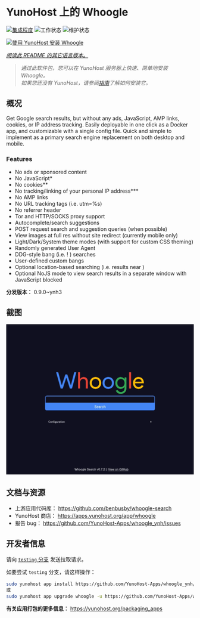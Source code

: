 <!--
注意：此 README 由 <https://github.com/YunoHost/apps/tree/master/tools/readme_generator> 自动生成
请勿手动编辑。
-->

# YunoHost 上的 Whoogle

[![集成程度](https://apps.yunohost.org/badge/integration/whoogle)](https://ci-apps.yunohost.org/ci/apps/whoogle/)
![工作状态](https://apps.yunohost.org/badge/state/whoogle)
![维护状态](https://apps.yunohost.org/badge/maintained/whoogle)

[![使用 YunoHost 安装 Whoogle](https://install-app.yunohost.org/install-with-yunohost.svg)](https://install-app.yunohost.org/?app=whoogle)

*[阅读此 README 的其它语言版本。](./ALL_README.md)*

> *通过此软件包，您可以在 YunoHost 服务器上快速、简单地安装 Whoogle。*  
> *如果您还没有 YunoHost，请参阅[指南](https://yunohost.org/install)了解如何安装它。*

## 概况

Get Google search results, but without any ads, JavaScript, AMP links, cookies, or IP address tracking. Easily deployable in one click as a Docker app, and customizable with a single config file. Quick and simple to implement as a primary search engine replacement on both desktop and mobile.

### Features

- No ads or sponsored content
- No JavaScript*
- No cookies**
- No tracking/linking of your personal IP address***
- No AMP links
- No URL tracking tags (i.e. utm=%s)
- No referrer header
- Tor and HTTP/SOCKS proxy support
- Autocomplete/search suggestions
- POST request search and suggestion queries (when possible)
- View images at full res without site redirect (currently mobile only)
- Light/Dark/System theme modes (with support for custom CSS theming)
- Randomly generated User Agent
- DDG-style bang (i.e. !<tag> <query>) searches
- User-defined custom bangs
- Optional location-based searching (i.e. results near <city>)
- Optional NoJS mode to view search results in a separate window with JavaScript blocked


**分发版本：** 0.9.0~ynh3

## 截图

![Whoogle 的截图](./doc/screenshots/screenshot.png)

## 文档与资源

- 上游应用代码库： <https://github.com/benbusby/whoogle-search>
- YunoHost 商店： <https://apps.yunohost.org/app/whoogle>
- 报告 bug： <https://github.com/YunoHost-Apps/whoogle_ynh/issues>

## 开发者信息

请向 [`testing` 分支](https://github.com/YunoHost-Apps/whoogle_ynh/tree/testing) 发送拉取请求。

如要尝试 `testing` 分支，请这样操作：

```bash
sudo yunohost app install https://github.com/YunoHost-Apps/whoogle_ynh/tree/testing --debug
或
sudo yunohost app upgrade whoogle -u https://github.com/YunoHost-Apps/whoogle_ynh/tree/testing --debug
```

**有关应用打包的更多信息：** <https://yunohost.org/packaging_apps>
